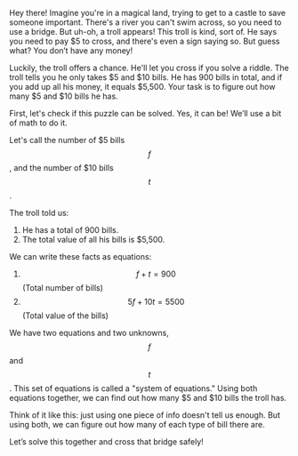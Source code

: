 Hey there! Imagine you're in a magical land, trying to get to a castle to save someone important. There's a river you can't swim across, so you need to use a bridge. But uh-oh, a troll appears! This troll is kind, sort of. He says you need to pay $5 to cross, and there's even a sign saying so. But guess what? You don’t have any money! 

Luckily, the troll offers a chance. He'll let you cross if you solve a riddle. The troll tells you he only takes $5 and $10 bills. He has 900 bills in total, and if you add up all his money, it equals $5,500. Your task is to figure out how many $5 and $10 bills he has.

First, let's check if this puzzle can be solved. Yes, it can be! We’ll use a bit of math to do it.

Let's call the number of $5 bills $$f$$, and the number of $10 bills $$t$$. 

The troll told us:
1. He has a total of 900 bills.
2. The total value of all his bills is $5,500.

We can write these facts as equations:

1. $$f + t = 900$$ (Total number of bills)
2. $$5f + 10t = 5500$$ (Total value of the bills)

We have two equations and two unknowns, $$f$$ and $$t$$. This set of equations is called a "system of equations." Using both equations together, we can find out how many $5 and $10 bills the troll has.

Think of it like this: just using one piece of info doesn't tell us enough. But using both, we can figure out how many of each type of bill there are. 

Let’s solve this together and cross that bridge safely!